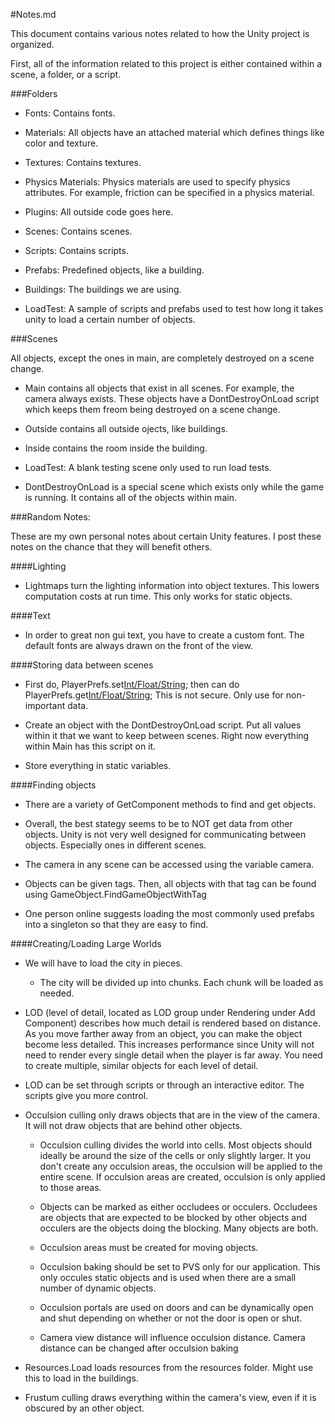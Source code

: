 #Notes.md

This document contains various notes related to how the Unity project is organized.

First, all of the information related to this project is either contained within a scene, a folder, or a script.

###Folders

 - Fonts: Contains fonts.
 
 - Materials: All objects have an attached material which defines things like color and texture.
 
 - Textures: Contains textures.
 
 - Physics Materials: Physics materials are used to specify physics attributes. For example, friction can be specified in a physics material.
 
 - Plugins: All outside code goes here. 
 
 - Scenes: Contains scenes.
 
 - Scripts: Contains scripts.
 
 - Prefabs: Predefined objects, like a building.
 
 - Buildings: The buildings we are using.
 
 - LoadTest: A sample of scripts and prefabs used to test how long it takes unity to load a certain number of objects.

###Scenes

 All objects, except the ones in main, are completely destroyed on a scene change.
 
 - Main contains all objects that exist in all scenes. For example, the camera always exists. These objects have a DontDestroyOnLoad script which keeps them freom being destroyed on a scene change.
 
 - Outside contains all outside ojects, like buildings.
 
 - Inside contains the room inside the building.
 
 - LoadTest: A blank testing scene only used to run load tests.
 
 - DontDestroyOnLoad is a special scene which exists only while the game is running. It contains all of the objects within main.
 
 
###Random Notes:

These are my own personal notes about certain Unity features. I post these notes on the chance that they will benefit others.

####Lighting

 - Lightmaps turn the lighting information into object textures. This lowers computation costs at run time. This only works for static objects.

####Text

 - In order to great non gui text, you have to create a custom font. The default fonts are always drawn on the front of the view. 

####Storing data between scenes
 
 - First do, PlayerPrefs.set[Int/Float/String]("name","object"); then can do PlayerPrefs.get[Int/Float/String]("name); This is not secure. Only use for non-important data.

 - Create an object with the DontDestroyOnLoad script. Put all values within it that we want to keep between scenes. Right now everything within Main has this script on it.
 
 - Store everything in static variables.
 
####Finding objects

 - There are a variety of GetComponent methods to find and get objects. 
 
  - Overall, the best stategy seems to be to NOT get data from other objects. Unity is not very well designed for communicating between objects. Especially ones in different scenes.
  
  - The camera in any scene can be accessed using the variable camera.
  
  - Objects can be given tags. Then, all objects with that tag can be found using GameObject.FindGameObjectWithTag
  
  - One person online suggests loading the most commonly used prefabs into a singleton so that they are easy to find.
  
####Creating/Loading Large Worlds

 - We will have to load the city in pieces.
   
   - The city will be divided up into chunks. Each chunk will be loaded as needed. 

 - LOD (level of detail, located as LOD group under Rendering under Add Component) describes how much detail is rendered based on distance. As you move farther away from an object, you can make the object become less detailed. This increases performance since Unity will not need to render every single detail when the player is far away. You need to create multiple, similar objects for each level of detail.
 
 - LOD can be set through scripts or through an interactive editor. The scripts give you more control.
 
 - Occulsion culling only draws objects that are in the view of the camera. It will not draw objects that are behind other objects.
 
    - Occulsion culling divides the world into cells. Most objects should ideally be around the size of the cells or only slightly larger. It you don't create any occulsion areas, the occulsion will be applied to the entire scene. If occulsion areas are created, occulsion is only applied to those areas.
   
    - Objects can be marked as either occludees or occulers. Occludees are objects that are expected to be blocked by other objects and occulers are the objects doing the blocking. Many objects are both.
   
    - Occulsion areas must be created for moving objects.
   
    - Occulsion baking should be set to PVS only for our application. This only occules static objects and is used when there are a small number of dynamic objects.
  
    - Occulsion portals are used on doors and can be dynamically open and shut depending on whether or not the door is open or shut.
   
    - Camera view distance will influence occulsion distance. Camera distance can be changed after occulsion baking
   
 - Resources.Load loads resources from the resources folder. Might use this to load in the buildings.
 
 - Frustum culling draws everything within the camera's view, even if it is obscured by an other object.
 
 

